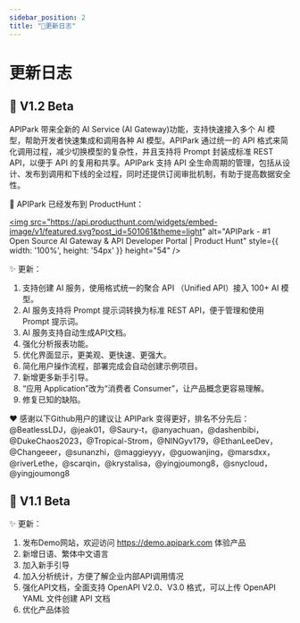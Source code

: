 ```yaml
---
sidebar_position: 2
title: "📜更新日志"
---
```


# 更新日志

## 🎉 V1.2 Beta

APIPark 带来全新的 AI Service (AI Gateway)功能，支持快速接入多个 AI 模型，帮助开发者快速集成和调用各种 AI 模型。APIPark 通过统一的 API 格式来简化调用过程，减少切换模型的复杂性，并且支持将 Prompt 封装成标准 REST API，以便于 API 的复用和共享。APIPark 支持 API 全生命周期的管理，包括从设计、发布到调用和下线的全过程，同时还提供订阅审批机制，有助于提高数据安全性。

🦄 APIPark 已经发布到 ProductHunt：

<a href="https://www.producthunt.com/posts/apipark?embed=true&utm_source=badge-featured&utm_medium=badge&utm_souce=badge-apipark" target="_blank" rel="noopener"><img src="https://api.producthunt.com/widgets/embed-image/v1/featured.svg?post_id=501061&theme=light" alt="APIPark - &#0035;1&#0032;Open&#0032;Source&#0032;AI&#0032;Gateway&#0032;&#0038;&#0032;API&#0032;Developer&#0032;Portal | Product Hunt" style={{ width: '100%', height: '54px' }}  height="54" /></a>


✨ 更新：
1. 支持创建 AI 服务，使用格式统一的聚合 API （Unified API）接入 100+ AI 模型。
2. AI 服务支持将 Prompt 提示词转换为标准 REST API，便于管理和使用 Prompt 提示词。
3. AI 服务支持自动生成API文档。
4. 强化分析报表功能。
5. 优化界面显示，更美观、更快速、更强大。
6. 简化用户操作流程，部署完成会自动创建示例项目。
7. 新增更多新手引导。
8. “应用 Application”改为“消费者 Consumer”，让产品概念更容易理解。
9. 修复已知的缺陷。

❤️ 感谢以下Github用户的建议让 APIPark 变得更好，排名不分先后：@BeatlessLDJ，@jeak01，@Saury-t，@anyachuan，@dashenbibi，@DukeChaos2023，@Tropical-Strom，@NINGyv179，@EthanLeeDev，@Changeeer，@sunanzhi，@maggieyyy，@guowanjing，@marsdxx，@riverLethe，@scarqin，@krystalisa，@yingjoumong8，@snycloud，@yingjoumong8


## 🎉 V1.1 Beta

✨ 更新：
1. 发布Demo网站，欢迎访问 https://demo.apipark.com 体验产品
2. 新增日语、繁体中文语言
3. 加入新手引导
4. 加入分析统计，方便了解企业内部API调用情况
5. 强化API文档，全面支持 OpenAPI V2.0、V3.0 格式，可以上传 OpenAPI YAML 文件创建 API 文档
6. 优化产品体验